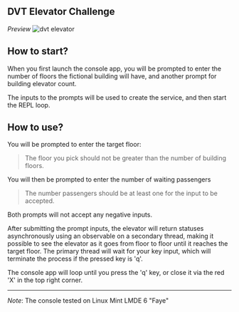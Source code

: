 ## DVT Elevator Challenge

*Preview*
![dvt elevator](https://github.com/mtsikevich/DvtElevator/assets/29281731/5d455bbb-983b-49a1-b740-867eee8e26fe)

## How to start?

When you first launch the console app, you will be prompted to enter the number of floors the fictional building will have, and another prompt for building elevator count.

The inputs to the prompts will be used to create the service, and then start the REPL loop.

## How to use?

You will be prompted to enter the target floor:

> The floor you pick should not be greater than the number of building floors.

You will then be prompted to enter the number of waiting passengers

> The number passengers should be at least one for the input to be accepted.

Both prompts will not accept any negative inputs.

After submitting the prompt inputs, the elevator will return statuses asynchronously using an observable on a secondary thread, making it possible to see the elevator as it goes from floor to floor until it reaches the target floor.
The primary thread will wait for your key input, which will terminate the process if the pressed key is 'q'.

The console app will loop until you press the 'q' key, or close it via the red 'X' in the top right corner.

---

*Note*: The console tested on Linux Mint LMDE 6 "Faye"
